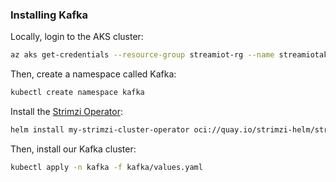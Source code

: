 ### Installing Kafka

Locally, login to the AKS cluster:

```sh
az aks get-credentials --resource-group streamiot-rg --name streamiotaks
```

Then, create a namespace called Kafka:

```sh
kubectl create namespace kafka
```

Install the [Strimzi Operator](https://artifacthub.io/packages/helm/strimzi/strimzi-kafka-operator):

```sh
helm install my-strimzi-cluster-operator oci://quay.io/strimzi-helm/strimzi-kafka-operator -n kafka -f kafka/values-strimzi.yaml
```

Then, install our Kafka cluster:

```sh
kubectl apply -n kafka -f kafka/values.yaml
```
